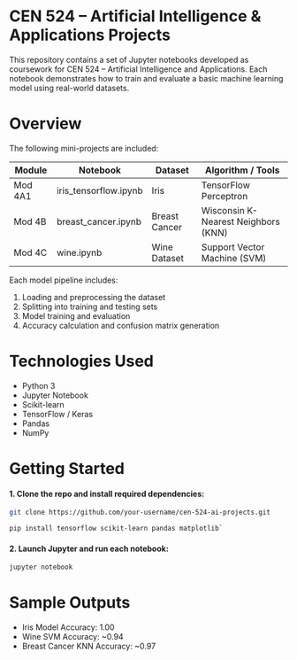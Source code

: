 # CEN 524 – Artificial Intelligence & Applications Projects
This repository contains a set of Jupyter notebooks developed as coursework for CEN 524 – Artificial Intelligence and Applications.
Each notebook demonstrates how to train and evaluate a basic machine learning model using real-world datasets.

# Overview
The following mini-projects are included:

|Module|Notebook|Dataset|Algorithm / Tools
|---------|-------------|------------|--------------------
|Mod 4A1 |iris_tensorflow.ipynb |	Iris |TensorFlow Perceptron
|Mod 4B	|breast_cancer.ipynb| Breast Cancer | Wisconsin	K-Nearest Neighbors (KNN)
|Mod 4C |	wine.ipynb | Wine Dataset |	Support Vector Machine (SVM)

Each model pipeline includes:

1. Loading and preprocessing the dataset
2. Splitting into training and testing sets
3. Model training and evaluation
4. Accuracy calculation and confusion matrix generation

# Technologies Used
* Python 3
* Jupyter Notebook
* Scikit-learn
* TensorFlow / Keras
* Pandas
* NumPy

# Getting Started
#### 1. Clone the repo and install required dependencies:
  
```bash 
git clone https://github.com/your-username/cen-524-ai-projects.git
```
```bash
pip install tensorflow scikit-learn pandas matplotlib`
```
#### 2. Launch Jupyter and run each notebook:

```bash 
jupyter notebook
```
# Sample Outputs

* Iris Model Accuracy: 1.00  
* Wine SVM Accuracy: ~0.94  
* Breast Cancer KNN Accuracy: ~0.97


